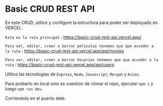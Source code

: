 # Basic CRUD REST API

En este CRUD, utilice y configure la estructura para poder ser deployado en VERCEL.

`Esta es la ruta principal` : https://basic-crud-rest-api.vercel.app/

`Para ver, editar, crear o borrar peliculas tenemos que que acceder a la ruta` : https://basic-crud-rest-api.vercel.app/api/movies

`Para ver, editar, crear o borrar Usuarios tenemos que que acceder a la ruta` : https://basic-crud-rest-api.vercel.app/api/users

Utilice las tecnologias de `Express`, `Node`, `Javascript`, `Morgan` y `Axios`.

Para probarlo en local solo es cuestion de clonar el repo, ejecutar `npm i` y luego `npm run dev`.

Corriendolo en el puerto `4000`.
